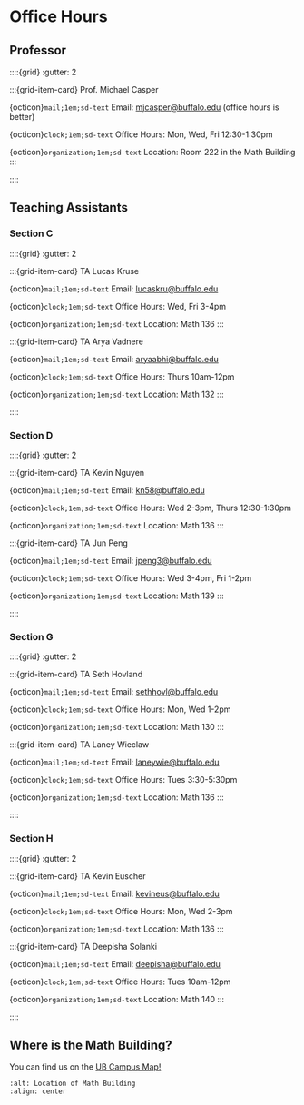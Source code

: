 Office Hours
============================


## Professor

::::{grid}
:gutter: 2

:::{grid-item-card} Prof. Michael Casper

{octicon}`mail;1em;sd-text` Email: mjcasper@buffalo.edu (office hours is better)


{octicon}`clock;1em;sd-text` Office Hours: Mon, Wed, Fri 12:30-1:30pm


{octicon}`organization;1em;sd-text` Location: Room 222 in the Math Building
:::


::::


## Teaching Assistants

### Section C

::::{grid}
:gutter: 2

:::{grid-item-card} TA Lucas Kruse

{octicon}`mail;1em;sd-text` Email: lucaskru@buffalo.edu

{octicon}`clock;1em;sd-text` Office Hours:  Wed, Fri 3-4pm


{octicon}`organization;1em;sd-text` Location: Math 136
:::


:::{grid-item-card} TA Arya Vadnere

{octicon}`mail;1em;sd-text` Email: aryaabhi@buffalo.edu

{octicon}`clock;1em;sd-text` Office Hours:  Thurs 10am-12pm


{octicon}`organization;1em;sd-text` Location: Math 132
:::


::::


### Section D

::::{grid}
:gutter: 2

:::{grid-item-card} TA Kevin Nguyen

{octicon}`mail;1em;sd-text` Email: kn58@buffalo.edu


{octicon}`clock;1em;sd-text` Office Hours:  Wed 2-3pm, Thurs 12:30-1:30pm


{octicon}`organization;1em;sd-text` Location: Math 136
:::


:::{grid-item-card} TA Jun Peng

{octicon}`mail;1em;sd-text` Email: jpeng3@buffalo.edu

{octicon}`clock;1em;sd-text` Office Hours:  Wed 3-4pm, Fri 1-2pm


{octicon}`organization;1em;sd-text` Location: Math 139
:::


::::


### Section G 

::::{grid}
:gutter: 2

:::{grid-item-card} TA Seth Hovland

{octicon}`mail;1em;sd-text` Email: sethhovl@buffalo.edu

{octicon}`clock;1em;sd-text` Office Hours:  Mon, Wed 1-2pm


{octicon}`organization;1em;sd-text` Location: Math 130
:::


:::{grid-item-card} TA Laney Wieclaw

{octicon}`mail;1em;sd-text` Email: laneywie@buffalo.edu

{octicon}`clock;1em;sd-text` Office Hours:  Tues 3:30-5:30pm


{octicon}`organization;1em;sd-text` Location: Math 136
:::


::::

### Section H

::::{grid}
:gutter: 2

:::{grid-item-card} TA Kevin Euscher

{octicon}`mail;1em;sd-text` Email: kevineus@buffalo.edu

{octicon}`clock;1em;sd-text` Office Hours:  Mon, Wed 2-3pm


{octicon}`organization;1em;sd-text` Location: Math 136
:::


:::{grid-item-card} TA Deepisha Solanki

{octicon}`mail;1em;sd-text` Email: deepisha@buffalo.edu

{octicon}`clock;1em;sd-text` Office Hours:  Tues 10am-12pm


{octicon}`organization;1em;sd-text` Location: Math 140
:::


::::



## Where is the Math Building?

You can find us on the [UB Campus Map!](https://www.buffalo.edu/home/visiting-ub/CampusMaps/maps.html)


```{image} ../images/campus-map.png
:alt: Location of Math Building
:align: center
```